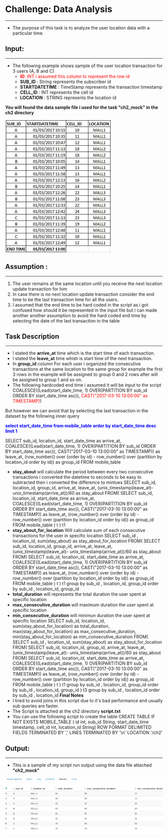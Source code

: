
# Challenge: Data Analysis
-----------------------------------------------
* The purpose of this task is to analyze the user location data with a particular time.

## Input:
-------------------------------
* The following example shows sample of the user location transaction for 3 users (A, B and C)
    * <font color='red'> **ID**: INT i assumed this column to represent the row id </font>
    * **SUB_ID** : String represents the subscriber id 
    * **STARTDATETIME** : TimeStamp represents the transaction timestamp
    * **CELL_ID** : INT represents the cell id
    * **LOCATION** : STRING represents the location id
   
**You will found the data sample file i used for the task "ch2_mock" in the ch2 directory**
    

<img src="input.jpg">

## Assumption :
-----------------------------------------
1.	The user remains at the same location until you receive the next location update transaction for him 
2.	In case there is no next location update transaction consider the end time to be the last transaction time for all the users.
3.  I assumed that the end time to be hard coded in the script as i got confused how should it be represented in the input file but i can made another another assumption to avoid the hard coded end time by selecting the date of the last transaction in the table


## Task Description 
----------------------------------
* I stated the **arrive_at** time which is the start time of each transaction.
* I stated the **leave_at** time whish is start time of the next transaction.
* In **group_id** column For each user i organized the consecutive transactions at the same location to the same group for example the first 3 rows in the example will be assigned to group 0 and 2 rows after will be assigned to group 1 and so on.
* The following hardcoded end time i assumed it will be input to the script 
COALESCE((Lead(start_date_time, 1) OVER(PARTITION BY sub_id ORDER BY start_date_time asc)),<font color='red'> CAST("2017-03-10 13:00:00" as TIMESTAMP)</font>)

But however we can avoid that by selecting the last transaction in the dataset by the following inner query 
 
<font color='blue'>**select start_date_time from mobile_table order by start_date_time desc limit 1**</font>

SELECT sub_id,
		location_id,
		start_date_time as arrive_at,
		COALESCE((Lead(start_date_time, 1) OVER(PARTITION BY sub_id ORDER BY start_date_time asc)),
        CAST("2017-03-10 13:00:00" as TIMESTAMP)) as leave_at,
		(row_number() over (order by id) - row_number() over (partition by location_id order by id)) as group_id
FROM mobile_table
* **stay_about** will calculate the period between every two consecutive transactions i converted the datetime to seconds to be easy to subtracted then i converted the difference to mintues
SELECT sub_id,
	   location_id,
	   group_id,
	   arrive_at,
	   leave_at,
	   (unix_timestamp(leave_at)- unix_timestamp(arrive_at))/60 as stay_about
FROM(
		  SELECT sub_id,
				 location_id,
				 start_date_time as arrive_at,
				 COALESCE((Lead(start_date_time, 1) OVER(PARTITION BY sub_id ORDER BY start_date_time asc)),
				 CAST("2017-03-10 13:00:00" as TIMESTAMP)) as leave_at,
				 (row_number() over (order by id) -row_number() over (partition by location_id order by id)) as group_id
		  FROM mobile_table
		  ) t
) t1
* **stay_about_for_location** Will calculate sum of each consecutive transactions for the user in specific locaiton
SELECT sub_id , location_id, sum(stay_about) as stay_about_for_location
	FROM(
		SELECT sub_id,
			   location_id,
			   group_id,
			   arrive_at,
			   leave_at,
			   (unix_timestamp(leave_at)- unix_timestamp(arrive_at))/60 as stay_about
		FROM(
		  SELECT sub_id,
				 location_id,
				 start_date_time as arrive_at,
				 COALESCE((Lead(start_date_time, 1) OVER(PARTITION BY sub_id ORDER BY start_date_time asc)),
				 CAST("2017-03-10 13:00:00" as TIMESTAMP)) as leave_at,
				 (row_number() over (order by id) -row_number() over (partition by location_id order by id)) as group_id
		  FROM mobile_table
		  ) t
		) t1
	group by sub_id , location_id, group_id
	order by sub_id , location_id, group_id
* **total_duration** will represents the total duration the user spent at specific location 
* **max_consecutive_duration** will maximum duration the user spent at specific location
* **min_consecutive_duration** will minimun duration the user spent at specific location
SELECT sub_id,
	   location_id,
	   sum(stay_about_for_location) as total_duration,
	   max(stay_about_for_location) as max_consecutive_duration,
	   min(stay_about_for_location) as min_consecutive_duration
FROM(
	SELECT sub_id , location_id, sum(stay_about) as stay_about_for_location
	FROM(
		SELECT sub_id,
			   location_id,
			   group_id,
			   arrive_at,
			   leave_at,
			   (unix_timestamp(leave_at)- unix_timestamp(arrive_at))/60 as stay_about
		FROM(
		  SELECT sub_id,
				 location_id,
				 start_date_time as arrive_at,
				 COALESCE((Lead(start_date_time, 1) OVER(PARTITION BY sub_id ORDER BY start_date_time asc)),
				 CAST("2017-03-10 13:00:00" as TIMESTAMP)) as leave_at,
				 (row_number() over (order by id) -row_number() over (partition by location_id order by id)) as group_id
		  FROM mobile_table
		  ) t
		) t1
	group by sub_id , location_id, group_id
	order by sub_id , location_id, group_id
) t3
group by sub_id , location_id
order by sub_id , location_id
**Final Notes**
* I tried to avoid joins in this script due to it's bad performance and usually sub queries are faster.
* The Script is attached at the ch2 directory **script.txt**
* You can use the following script to create the table 
CREATE TABLE IF NOT EXISTS MOBILE_TABLE (
  id int,
  sub_id String,
  start_date_time timestamp,
  cell_id int, 
  location_id String)
ROW FORMAT DELIMITED
FIELDS TERMINATED BY ','
LINES TERMINATED BY '\n'
LOCATION '/ch2'
## Output:
---------------------------
* This is a sample of my script run output using the data file attached **"ch2_mock"**

<img src="output.png">
